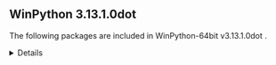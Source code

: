 ## WinPython 3.13.1.0dot 

The following packages are included in WinPython-64bit v3.13.1.0dot .

<details>

### Tools

Name | Version | Description
-----|---------|------------


### Python packages

Name | Version | Description
-----|---------|------------
[Python](http://www.python.org/) | 3.13.1 | Python programming language with standard library
[build](https://pypi.org/project/build) | 1.2.2.post1 | A simple, correct Python build frontend
[colorama](https://pypi.org/project/colorama) | 0.4.6 | Cross-platform colored terminal text.
[packaging](https://pypi.org/project/packaging) | 24.2 | Core utilities for Python packages
[pip](https://pypi.org/project/pip) | 24.3.1 | The PyPA recommended tool for installing Python packages.
[pyproject_hooks](https://pypi.org/project/pyproject_hooks) | 1.1.0 | Wrappers to call pyproject.toml-based build backend hooks.
[setuptools](https://pypi.org/project/setuptools) | 75.6.0 | Easily download, build, install, upgrade, and uninstall Python packages
[sqlite_bro](https://pypi.org/project/sqlite_bro) | 0.13.1 | a graphic SQLite Client in 1 Python file
[wheel](https://pypi.org/project/wheel) | 0.44.0 | A built-package format for Python
[winpython](https://pypi.org/project/winpython) | 11.2.20241228 | WinPython distribution tools, including WPPM

</details>
